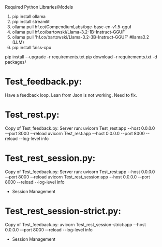 Required Python Libraries/Models
1) pip install ollama
2) pip install streamlit
3) ollama pull hf.co/CompendiumLabs/bge-base-en-v1.5-gguf
4) ollama pull hf.co/bartowski/Llama-3.2-1B-Instruct-GGUF
5) ollama pull 'hf.co/bartowski/Llama-3.2-3B-Instruct-GGUF'  #llama3.2 (LLM)
5) pip install faiss-cpu


pip install --upgrade -r requirements.txt
pip download -r requirements.txt -d packages/

Test_feedback.py:
============
Have a feedback loop. Lean from Json is not working. Need to fix. 


Test_rest.py:
============
Copy of Test_feedback.py:
Server run: uvicorn Test_rest:app --host 0.0.0.0 --port 8000 --reload 
uvicorn Test_rest:app --host 0.0.0.0 --port 8000 --reload --log-level info


Test_rest_session.py:
============
Copy of Test_feedback.py:
Server run: uvicorn Test_rest:app --host 0.0.0.0 --port 8000 --reload 
uvicorn Test_rest_session:app --host 0.0.0.0 --port 8000 --reload --log-level info
+ Session Management

Test_rest_session-strict.py:
============
Copy of Test_feedback.py:
uvicorn Test_rest_session-strict:app --host 0.0.0.0 --port 8000 --reload --log-level info
+ Session Management
